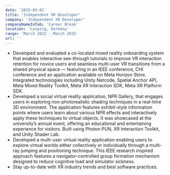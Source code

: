 ```yaml
---
date: '2025-03-01'
title: 'Independent XR Developer'
company: 'Independent XR Developer'
companyNameInTab: 'Career Break'
location: 'Leipzig, Germany'
range: 'March 2022 - March 2025'
url: ''
---
```


- Developed and evaluated a co-located mixed reality onboarding system that enables interactive see-through tutorials to improve VR interaction retention for novice users and seamless multi-user VR transitions from a shared physical space — featuring in an IEEE conference, CHI conference and an application available on Meta Horizon Store. Integrated technologies including Unity Netcode, Spatial Anchor API, Meta Mixed Reality Toolkit, Meta XR Interaction SDK, Meta XR Platform SDK.
- Developed a social virtual reality application, NPR Gallery, that engages users in exploring non-photorealistic shading techniques in a real-time 3D environment. The application features exhibit-style information points where users learn about various NPR effects and interactively apply these techniques to virtual objects. It was showcased at the university’s annual event, offering an educational and entertaining experience for visitors. Built using Photon PUN, XR Interaction Toolkit, and Unity Shader Lab.
- Developed a multi-user virtual reality application enabling users to explore virtual worlds either collectively or individually through a multi-ray jumping and positioning technique. This IEEE research inspired approach features a navigator-controlled group formation mechanism designed to reduce cognitive load and simulator sickness.
- Stay up-to-date with XR industry trends and best software practices.
